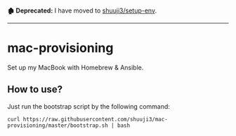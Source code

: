 **🏚 Deprecated:** I have moved to [shuuji3/setup-env](https://github.com/shuuji3/setup-env).

---

# mac-provisioning

Set up my MacBook with Homebrew & Ansible.

## How to use?

Just run the bootstrap script by the following command:

    curl https://raw.githubusercontent.com/shuuji3/mac-provisioning/master/bootstrap.sh | bash
